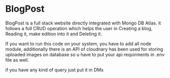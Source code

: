 # BlogPost
BlogPost is a full stack website directly integrated with Mongo DB Atlas.
it follows a full CRUD operation which helps the user in Creating a blog, Reading it, make edition into it and Deleting it. 

If you want to run this code on your system, you have to add all node module, additionally there is an API of cloudnary has been
used for storing uploaded images on database so u have to put your api requirments in .env file as well.

if you have any kind of query just put it in DMs
